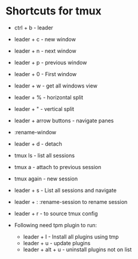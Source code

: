 # Shortcuts for tmux

* ctrl + b - leader

* leader + c - new window

* leader + n - next window

* leader + p - previous window

* leader + 0 - First window

* leader + w - get all windows view

* leader + % - horizontal split

* leader + " - vertical split

* leader + arrow buttons - navigate panes

* :rename-window

* leader + d - detach

* tmux ls - list all sessions

* tmux a - attach to previous session

* tmux again - new session

* leader + s - List all sessions and navigate

* leader + : :rename-session to rename session

* leader + r - to source tmux config

* Following need tpm plugin to run:
    * leader + I - Install all plugins using tmp
    * leader + u - update plugins
    * leader + alt + u - uninstall plugins not on list

